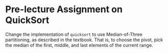 # Pre-lecture Assignment on QuickSort

Change the implementation of `quicksort` to use Median-of-Three partitioning,
as described in the textbook. That is, to choose the pivot, pick the median
of the first, middle, and last elements of the current range.